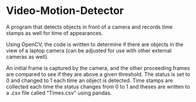 # Video-Motion-Detector
A program that detects objects in front of a camera and records time stamps as well for time of appearances.

Using OpenCV, the code is written to determine if there are objects in the view of a laptop camera (can be adjusted for use with other external cameras as well).

An initial frame is captured by the camera, and the other proceeding frames are compared to see if they are above a given threshold. The status is set to 0 and changed to 1 each time an object is detected.
Time stamps are collected each time the status changes from 0 to 1 and theses are written to a .csv file called "Times.csv" using pandas. 
